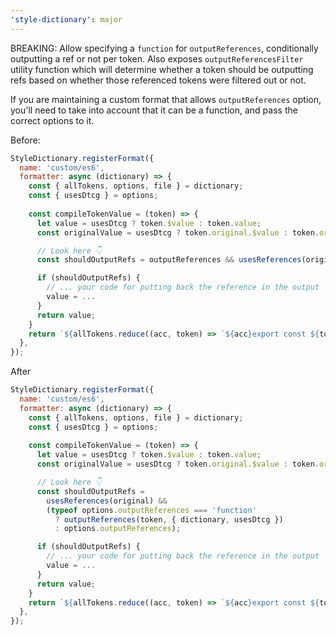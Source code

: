 ```yaml
---
'style-dictionary': major
---
```


BREAKING: Allow specifying a `function` for `outputReferences`, conditionally outputting a ref or not per token. Also exposes `outputReferencesFilter` utility function which will determine whether a token should be outputting refs based on whether those referenced tokens were filtered out or not.

If you are maintaining a custom format that allows `outputReferences` option, you'll need to take into account that it can be a function, and pass the correct options to it.

Before:

```js
StyleDictionary.registerFormat({
  name: 'custom/es6',
  formatter: async (dictionary) => {
    const { allTokens, options, file } = dictionary;
    const { usesDtcg } = options;
    
    const compileTokenValue = (token) => {
      let value = usesDtcg ? token.$value : token.value;
      const originalValue = usesDtcg ? token.original.$value : token.original.value;

      // Look here 👇
      const shouldOutputRefs = outputReferences && usesReferences(originalValue);

      if (shouldOutputRefs) {
        // ... your code for putting back the reference in the output
        value = ...
      }
      return value;
    }
    return `${allTokens.reduce((acc, token) => `${acc}export const ${token.name} = ${compileTokenValue(token)};\n`, '')}`;
  },
});
```

After

```js
StyleDictionary.registerFormat({
  name: 'custom/es6',
  formatter: async (dictionary) => {
    const { allTokens, options, file } = dictionary;
    const { usesDtcg } = options;
    
    const compileTokenValue = (token) => {
      let value = usesDtcg ? token.$value : token.value;
      const originalValue = usesDtcg ? token.original.$value : token.original.value;

      // Look here 👇
      const shouldOutputRefs =
        usesReferences(original) &&
        (typeof options.outputReferences === 'function'
          ? outputReferences(token, { dictionary, usesDtcg })
          : options.outputReferences);

      if (shouldOutputRefs) {
        // ... your code for putting back the reference in the output
        value = ...
      }
      return value;
    }
    return `${allTokens.reduce((acc, token) => `${acc}export const ${token.name} = ${compileTokenValue(token)};\n`, '')}`;
  },
});
```

